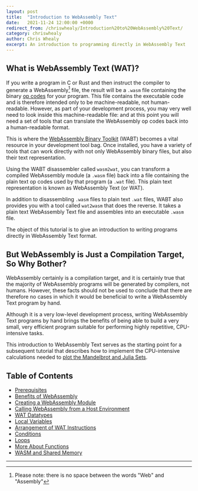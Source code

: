 ```yaml
---
layout: post
title:  "Introduction to WebAssembly Text"
date:   2021-11-24 12:00:00 +0000
redirect_from: /chriswhealy/Introduction%20to%20WebAssembly%20Text/
category: chriswhealy
author: Chris Whealy
excerpt: An introduction to programming directly in WebAssembly Text
---
```


## What is WebAssembly Text (WAT)?

If you write a program in C or Rust and then instruct the compiler to generate a WebAssembly[^1] file, the result will be a `.wasm` file containing the binary [op codes](https://webassembly.github.io/spec/core/binary/instructions.html) for your program.  This file contains the executable code and is therefore intended only to be machine-readable, not human-readable.  However, as part of your development process, you may very well need to look inside this machine-readable file: and at this point you will need a set of tools that can translate the WebAssembly op codes back into a human-readable format.

This is where the [WebAssembly Binary Toolkit](https://github.com/WebAssembly/wabt) (WABT) becomes a vital resource in your development tool bag.  Once installed, you have a variety of tools that can work directly with not only WebAssembly binary files, but also their text representation.

Using the WABT disassembler called `wasm2wat`, you can transform a compiled WebAssembly module (a `.wasm` file) back into a file containing the plain text op codes used by that program (a `.wat` file).  This plain text representation is known as WebAssembly Text (or WAT).

In addition to disassembling `.wasm` files to plain text `.wat` files, WABT also provides you with a tool called `wat2wasm` that does the reverse.  It takes a plain text WebAssembly Text file and assembles into an executable `.wasm` file.

The object of this tutorial is to give an introduction to writing programs directly in WebAssembly Text format.

## But WebAssembly is Just a Compilation Target, So Why Bother?

WebAssembly certainly is a compilation target, and it is certainly true that the majority of WebAssembly programs will be generated by compilers, not humans.  However, these facts should not be used to conclude that there are therefore no cases in which it would be beneficial to write a WebAssembly Text program by hand.

Although it is a very low-level development process, writing WebAssembly Text programs by hand brings the benefits of being able to build a very small, very efficient program suitable for performing highly repetitive, CPU-intensive tasks.

This introduction to WebAssembly Text serves as the starting point for a subsequent tutorial that describes how to implement the CPU-intensive calculations needed to [plot the Mandelbrot and Julia Sets](./plotting-fractals-in-webassembly).

## Table of Contents

- [Prerequisites](/chriswhealy/Introduction%20to%20WebAssembly%20Text/00/)
- [Benefits of WebAssembly](/chriswhealy/Introduction%20to%20WebAssembly%20Text/01/)
- [Creating a WebAssembly Module](/chriswhealy/Introduction%20to%20WebAssembly%20Text/02/)
- [Calling WebAssembly from a Host Environment](/chriswhealy/Introduction%20to%20WebAssembly%20Text/03/)
- [WAT Datatypes](/chriswhealy/Introduction%20to%20WebAssembly%20Text/04/)
- [Local Variables](/chriswhealy/Introduction%20to%20WebAssembly%20Text/05/)
- [Arrangement of WAT Instructions](/chriswhealy/Introduction%20to%20WebAssembly%20Text/06/)
- [Conditions](/chriswhealy/Introduction%20to%20WebAssembly%20Text/07/)
- [Loops](/chriswhealy/Introduction%20to%20WebAssembly%20Text/08/)
- [More About Functions](/chriswhealy/Introduction%20to%20WebAssembly%20Text/09/)
- [WASM and Shared Memory](/chriswhealy/Introduction%20to%20WebAssembly%20Text/10/)




---
[^1]: Please note: there is no space between the words "Web" and "Assembly"
